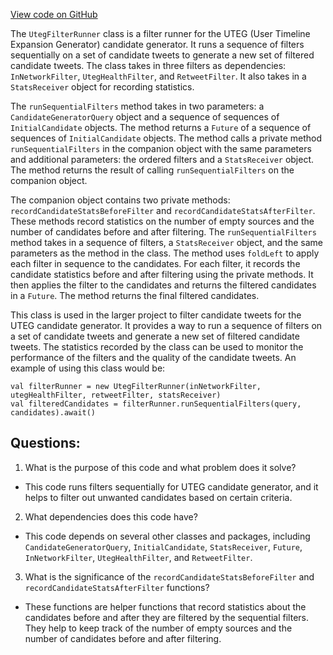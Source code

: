 [View code on GitHub](https://github.com/misbahsy/the-algorithm/cr-mixer/server/src/main/scala/com/twitter/cr_mixer/filter/UtegFilterRunner.scala)

The `UtegFilterRunner` class is a filter runner for the UTEG (User Timeline Expansion Generator) candidate generator. It runs a sequence of filters sequentially on a set of candidate tweets to generate a new set of filtered candidate tweets. The class takes in three filters as dependencies: `InNetworkFilter`, `UtegHealthFilter`, and `RetweetFilter`. It also takes in a `StatsReceiver` object for recording statistics.

The `runSequentialFilters` method takes in two parameters: a `CandidateGeneratorQuery` object and a sequence of sequences of `InitialCandidate` objects. The method returns a `Future` of a sequence of sequences of `InitialCandidate` objects. The method calls a private method `runSequentialFilters` in the companion object with the same parameters and additional parameters: the ordered filters and a `StatsReceiver` object. The method returns the result of calling `runSequentialFilters` on the companion object.

The companion object contains two private methods: `recordCandidateStatsBeforeFilter` and `recordCandidateStatsAfterFilter`. These methods record statistics on the number of empty sources and the number of candidates before and after filtering. The `runSequentialFilters` method takes in a sequence of filters, a `StatsReceiver` object, and the same parameters as the method in the class. The method uses `foldLeft` to apply each filter in sequence to the candidates. For each filter, it records the candidate statistics before and after filtering using the private methods. It then applies the filter to the candidates and returns the filtered candidates in a `Future`. The method returns the final filtered candidates.

This class is used in the larger project to filter candidate tweets for the UTEG candidate generator. It provides a way to run a sequence of filters on a set of candidate tweets and generate a new set of filtered candidate tweets. The statistics recorded by the class can be used to monitor the performance of the filters and the quality of the candidate tweets. An example of using this class would be:

```
val filterRunner = new UtegFilterRunner(inNetworkFilter, utegHealthFilter, retweetFilter, statsReceiver)
val filteredCandidates = filterRunner.runSequentialFilters(query, candidates).await()
```
## Questions: 
 1. What is the purpose of this code and what problem does it solve?
- This code runs filters sequentially for UTEG candidate generator, and it helps to filter out unwanted candidates based on certain criteria.

2. What dependencies does this code have?
- This code depends on several other classes and packages, including `CandidateGeneratorQuery`, `InitialCandidate`, `StatsReceiver`, `Future`, `InNetworkFilter`, `UtegHealthFilter`, and `RetweetFilter`.

3. What is the significance of the `recordCandidateStatsBeforeFilter` and `recordCandidateStatsAfterFilter` functions?
- These functions are helper functions that record statistics about the candidates before and after they are filtered by the sequential filters. They help to keep track of the number of empty sources and the number of candidates before and after filtering.